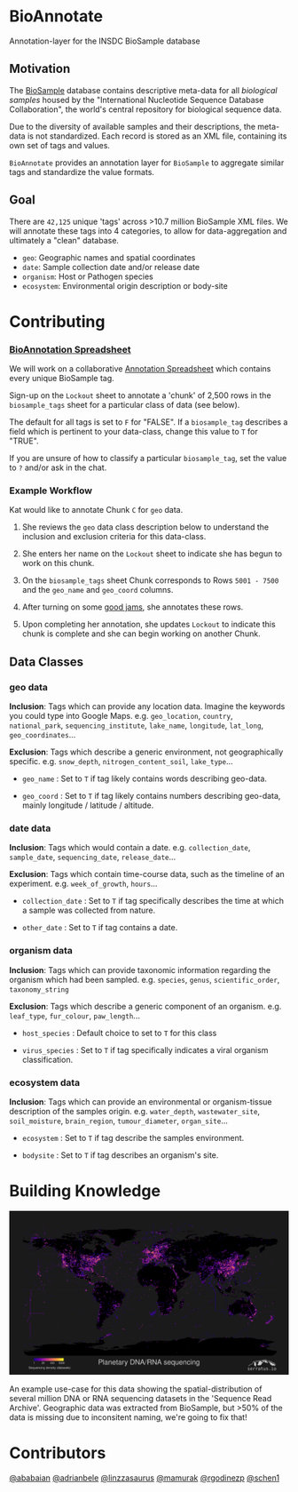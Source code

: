 # BioAnnotate
Annotation-layer for the INSDC BioSample database

## Motivation
The [BioSample](https://www.ncbi.nlm.nih.gov/biosample/) database contains descriptive meta-data for all _biological samples_ housed by the "International Nucleotide Sequence Database Collaboration", the world's central repository for biological sequence data.

Due to the diversity of available samples and their descriptions, the meta-data is not standardized. Each record is stored as an XML file, containing its own set of tags and values.

`BioAnnotate` provides an annotation layer for `BioSample` to aggregate similar tags and standardize the value formats.

## Goal
There are `42,125` unique 'tags' across >10.7 million BioSample XML files. We will annotate these tags into 4 categories, to allow for data-aggregation and ultimately a "clean" database.

- `geo`:  Geographic names and spatial coordinates
- `date`: Sample collection date and/or release date
- `organism`: Host or Pathogen species
- `ecosystem`: Environmental origin description or body-site

# Contributing

### [BioAnnotation Spreadsheet](https://docs.google.com/spreadsheets/d/1J-kYYDBv3K5HFYMiHhSseEcpW8TQ3ilbSxfynXNtzKo/edit?usp=sharing)

We will work on a collaborative [Annotation Spreadsheet](https://docs.google.com/spreadsheets/d/1J-kYYDBv3K5HFYMiHhSseEcpW8TQ3ilbSxfynXNtzKo/edit?usp=sharing) which contains every unique BioSample tag.

Sign-up on the `Lockout` sheet to annotate a 'chunk' of 2,500 rows in the `biosample_tags` sheet for a particular class of data (see below).

The default for all tags is set to `F` for "FALSE". If a `biosample_tag` describes a field which is pertinent to your data-class, change this value to `T` for "TRUE".

If you are unsure of how to classify a particular `biosample_tag`, set the value to `?` and/or ask in the chat.

### Example Workflow

Kat would like to annotate Chunk `C` for `geo` data.

1. She reviews the `geo` data class description below to understand the inclusion and exclusion criteria for this data-class.

2. She enters her name on the `Lockout` sheet to indicate she has begun to work on this chunk.

3. On the `biosample_tags` sheet Chunk corresponds to Rows `5001 - 7500` and the `geo_name` and `geo_coord` columns.

4. After turning on some [good jams](https://www.youtube.com/watch?v=iuWa5wh8lG0), she annotates these rows.

5. Upon completing her annotation, she updates `Lockout` to indicate this chunk is complete and she can begin working on another Chunk.

## Data Classes

### geo data

**Inclusion**: Tags which can provide any location data. Imagine the keywords you could type into Google Maps. e.g. `geo_location`, `country`, `national_park`, `sequencing_institute`, `lake_name`, `longitude`, `lat_long`, `geo_coordinates`...

**Exclusion**: Tags which describe a generic environment, not geographically specific. e.g. `snow_depth`, `nitrogen_content_soil`, `lake_type`...

- `geo_name` : Set to `T` if tag likely contains words describing geo-data.

- `geo_coord` : Set to `T` if tag likely contains numbers describing geo-data, mainly longitude / latitude / altitude.

### date data

**Inclusion**: Tags which would contain a date. e.g. `collection_date`, `sample_date`, `sequencing_date`, `release_date`...

**Exclusion**: Tags which contain time-course data, such as the timeline of an experiment. e.g. `week_of_growth`, `hours`...

- `collection_date` : Set to `T` if tag specifically describes the time at which a sample was collected from nature.

- `other_date` : Set to `T` if tag contains a date.

### organism data

**Inclusion**: Tags which can provide taxonomic information regarding the organism which had been sampled. e.g. `species`, `genus`, `scientific_order`, `taxonomy_string`

**Exclusion**: Tags which describe a generic component of an organism. e.g. `leaf_type`, `fur_colour`, `paw_length`...

- `host_species` : Default choice to set to `T` for this class

- `virus_species` : Set to `T` if tag specifically indicates a viral organism classification.

### ecosystem data

**Inclusion**: Tags which can provide an environmental or organism-tissue description of the samples origin. e.g. `water_depth`, `wastewater_site`, `soil_moisture`, `brain_region`, `tumour_diameter`, `organ_site`... 

- `ecosystem` : Set to `T` if tag describe the samples environment.

- `bodysite` : Set to `T` if tag describes an organism's site.


# Building Knowledge

![Earth's Sequencing](00_planetary_sequencing.png)

An example use-case for this data showing the spatial-distribution of several million DNA or RNA sequencing datasets in the 'Sequence Read Archive'. Geographic data was extracted from BioSample, but >50% of the data is missing due to inconsitent naming, we're going to fix that!

# Contributors

[@ababaian](https://github.com/ababaian) [@adrianbele](https://github.com/adrianbele) [@linzzasaurus](https://github.com/linzzasaurus) [@mamurak](https://github.com/mamurak) [@rgodinezp](https://github.com/rgodinezp) [@schen1](https://github.com/schen1)
